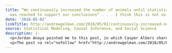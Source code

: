 ```yaml
---
title: “We continuously increased the number of animals until statistical significance
  was reached to support our conclusions” . . . I think this is not so bad, actually!
date: '2018-05-02'
linkTitle: http://andrewgelman.com/2018/05/02/continuously-increased-number-animals-statistical-significance-reached-support-conclusions-think-not-bad-actually/
source: Statistical Modeling, Causal Inference, and Social Science
description: |-
  <p>Jordan Anaya pointed me to this post, in which Casper Albers shared this snippet from a recently-published paper from an article in Nature Communications: The subsequent twitter discussion is all about &#8220;false discovery rate&#8221; and statistical significance, which I think completely misses the point. The problems Before I get to why I think the quoted [&#8230;]</p>
  <p>The post <a rel="nofollow" href="http://andrewgelman.com/2018/05/02/continuously-increased-number-animals-statistical-
---
```

